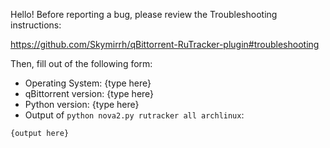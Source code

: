 Hello! Before reporting a bug, please review the Troubleshooting instructions:

https://github.com/Skymirrh/qBittorrent-RuTracker-plugin#troubleshooting

Then, fill out of the following form:

* Operating System: {type here}
* qBittorrent version: {type here}
* Python version: {type here}
* Output of `python nova2.py rutracker all archlinux`:
```
{output here}
```
